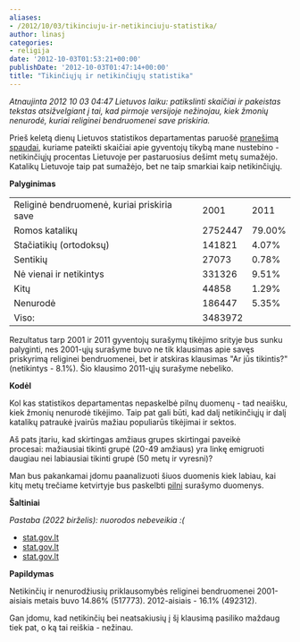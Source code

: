 ```yaml
---
aliases:
- /2012/10/03/tikinciuju-ir-netikinciuju-statistika/
author: linasj
categories:
- religija
date: '2012-10-03T01:53:21+00:00'
publishDate: '2012-10-03T01:47:14+00:00'
title: "Tikinčiųjų ir netikinčiųjų statistika"
---
```


*Atnaujinta 2012 10 03 04:47 Lietuvos laiku: patikslinti skaičiai ir pakeistas tekstas atsižvelgiant į tai, kad pirmoje versijoje nežinojau, kiek žmonių nenurodė, kuriai religinei bendruomenei save priskiria.*

Prieš keletą dienų Lietuvos statistikos departamentas paruošė [pranešimą spaudai](http://www.stat.gov.lt/lt/news/view/?id=11317), kuriame pateikti skaičiai apie gyventojų tikybą mane nustebino - netikinčiųjų procentas Lietuvoje per pastaruosius dešimt metų sumažėjo. Katalikų Lietuvoje taip pat sumažėjo, bet ne taip smarkiai kaip netikinčiųjų.

**Palyginimas**


|  |  |  |
| --- | --- | --- |
| Religinė bendruomenė, kuriai priskiria save | 2001 | 2011 |
| Romos katalikų | 2752447 | 79.00% | 2350478 | 77.30% |
| Stačiatikių (ortodoksų) | 141821 | 4.07% | 125189 | 4.1% |
| Sentikių | 27073 | 0.78% | 23330 | 0.8% |
| Nė vienai ir netikintys | 331326 | 9.51% | 186670 | 6.1% |
| Kitų | 44858 | 1.29% | 27013 | 1.7% |
| Nenurodė | 186447 | 5.35% | 305642 | 10.0% |
| Viso: | 3483972 |  |  3043429 |  |


Rezultatus tarp 2001 ir 2011 gyventojų surašymų tikėjimo srityje bus sunku palyginti, nes 2001-ųjų surašyme buvo ne tik klausimas apie savęs priskyrimą religinei bendruomenei, bet ir atskiras klausimas "Ar jūs tikintis?" (netikintys - 8.1%). Šio klausimo 2011-ųjų surašyme nebeliko.

**Kodėl**

Kol kas statistikos departamentas nepaskelbė pilnų duomenų - tad neaišku, kiek žmonių nenurodė tikėjimo. Taip pat gali būti, kad dalį netikinčiųjų ir dalį katalikų patraukė įvairūs mažiau populiarūs tikėjimai ir sektos.

Aš pats įtariu, kad skirtingas amžiaus grupes skirtingai paveikė procesai: mažiausiai tikinti grupė (20-49 amžiaus) yra linkę emigruoti daugiau nei labiausiai tikinti grupė (50 metų ir vyresni)?

Man bus pakankamai įdomu paanalizuoti šiuos duomenis kiek labiau, kai kitų metų trečiame ketvirtyje bus paskelbti [pilni](http://www.stat.gov.lt/lt/pages/view/?id=3758) surašymo duomenys.

**Šaltiniai**

*Pastaba (2022 birželis): nuorodos nebeveikia :(*

* [stat.gov.lt](http://www.stat.gov.lt/lt/news/view/?id=11317)
* [stat.gov.lt](http://www.stat.gov.lt/uploads/docs/2002_11_07.pdf)
* [stat.gov.lt](http://db1.stat.gov.lt/statbank/default.asp?w=1280)


**Papildymas**

Netikinčių ir nenurodžiusių priklausomybės religinei bendruomenei 2001-aisiais metais buvo 14.86% (517773). 2012-aisiais - 16.1% (492312).

Gan įdomu, kad netikinčių bei neatsakiusių į šį klausimą pasiliko maždaug tiek pat, o ką tai reiškia - nežinau.
